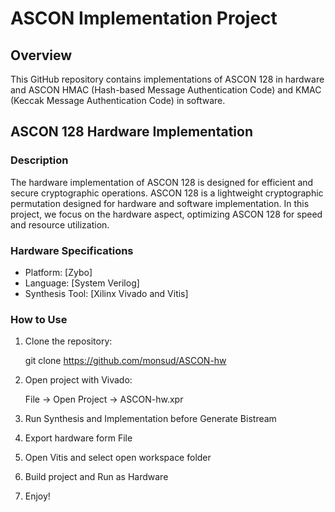 # ASCON Implementation Project

## Overview

This GitHub repository contains implementations of ASCON 128 in hardware and ASCON HMAC (Hash-based Message Authentication Code) and KMAC (Keccak Message Authentication Code) in software.

## ASCON 128 Hardware Implementation

### Description

The hardware implementation of ASCON 128 is designed for efficient and secure cryptographic operations. ASCON 128 is a lightweight cryptographic permutation designed for hardware and software implementation. In this project, we focus on the hardware aspect, optimizing ASCON 128 for speed and resource utilization.

### Hardware Specifications

- Platform: [Zybo]
- Language: [System Verilog]
- Synthesis Tool: [Xilinx Vivado and Vitis]

### How to Use

1. Clone the repository:

   git clone https://github.com/monsud/ASCON-hw

2. Open project with Vivado:

   File -> Open Project -> ASCON-hw.xpr

3. Run Synthesis and Implementation before Generate Bistream
4. Export hardware form File
5. Open Vitis and select open workspace folder
6. Build project and Run as Hardware
7. Enjoy!
   
